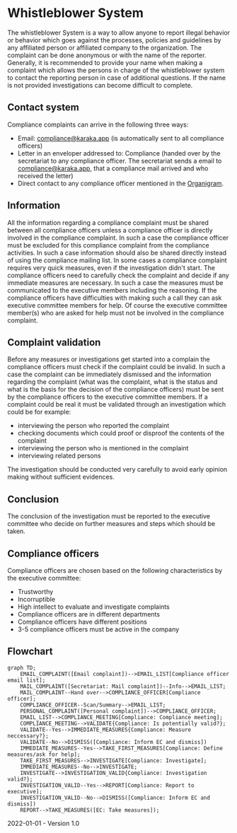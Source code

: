 # Whistleblower System

The whistleblower System is a way to allow anyone to report illegal behavior or behavior which goes against the processes, policies and guidelines by any affiliated person or affiliated company to the organization. The complaint can be done anonymous or with the name of the reporter. Generally, it is recommended to provide your name when making a complaint which allows the persons in charge of the whistleblower system to contact the reporting person in case of additional questions. If the name is not provided investigations can become difficult to complete. 

## Contact system

Compliance complaints can arrive in the following three ways:

* Email: [compliance@karaka.app](compliance@karaka.app) (is automatically sent to all compliance officers)
* Letter in an enveloper addressed to: Compliance (handed over by the secretariat to any compliance officer. The secretariat sends a email to [compliance@karaka.app](compliance@karaka.app), that a compliance mail arrived and who received the letter)
* Direct contact to any compliance officer mentioned in the [Organigram](../Processes/Organigram.md).

## Information

All the information regarding a compliance complaint must be shared between all compliance officers unless a compliance officer is directly involved in the compliance complaint. In such a case the compliance officer must be excluded for this compliance complaint from the compliance activities. In such a case information should also be shared directly instead of using the compliance mailing list. In some cases a compliance complaint requires very quick measures, even if the investigation didn't start. The compliance officers need to carefully check the complaint and decide if any immediate measures are necessary. In such a case the measures must be communicated to the executive members including the reasoning. If the compliance officers have difficulties with making such a call they can ask executive committee members for help. Of course the executive committee member(s) who are asked for help must not be involved in the compliance complaint. 

## Complaint validation

Before any measures or investigations get started into a complain the compliance officers must check if the complaint could be invalid. In such a case the complaint can be immediately dismissed and the information regarding the complaint (what was the complaint, what is the status and what is the basis for the decision of the compliance officers) must be sent by the compliance officers to the executive committee members. If a complaint could be real it must be validated through an investigation which could be for example:

* interviewing the person who reported the complaint
* checking documents which could proof or disproof the contents of the complaint
* interviewing the person who is mentioned in the complaint
* interviewing related persons

The investigation should be conducted very carefully to avoid early opinion making without sufficient evidences. 

## Conclusion

The conclusion of the investigation must be reported to the executive committee who decide on further measures and steps which should be taken.

## Compliance officers

Compliance officers are chosen based on the following characteristics by the executive committee:

* Trustworthy
* Incorruptible
* High intellect to evaluate and investigate complaints
* Compliance officers are in different departments
* Compliance officers have different positions
* 3-5 compliance officers must be active in the company

## Flowchart

```mermaid
graph TD;
	EMAIL_COMPLAINT([Email complaint])-->EMAIL_LIST[Compliance officer email list];
	MAIL_COMPLAINT([Secretariat: Mail complaint])--Info-->EMAIL_LIST;
	MAIL_COMPLAINT--Hand over-->COMPLIANCE_OFFICER[Compliance officer];
	COMPLIANCE_OFFICER--Scan/Summary-->EMAIL_LIST;
	PERSONAL_COMPLAINT([Personal complaint])-->COMPLIANCE_OFFICER;
	EMAIL_LIST-->COMPLIANCE_MEETING[Compliance: Compliance meeting];
	COMPLIANCE_MEETING-->VALIDATE{Compliance: Is potentially valid?};
	VALIDATE--Yes-->IMMEDIATE_MEASURES{Compliance: Measure neccessary?};
	VALIDATE--No-->DISMISS([Compliance: Inform EC and dismiss])
	IMMEDIATE_MEASURES--Yes-->TAKE_FIRST_MEASURES[Compliance: Define measures/ask for help];
	TAKE_FIRST_MEASURES-->INVESTIGATE[Compliance: Investigate];
	IMMEDIATE_MEASURES--No-->INVESTIGATE;
	INVESTIGATE-->INVESTIGATION_VALID{Compliance: Investigation valid?};
	INVESTIGATION_VALID--Yes-->REPORT[Compliance: Report to executive];
	INVESTIGATION_VALID--No-->DISMISS([Compliance: Inform EC and dismiss])
	REPORT-->TAKE_MEASURES([EC: Take measures]);
```





2022-01-01 - Version 1.0
